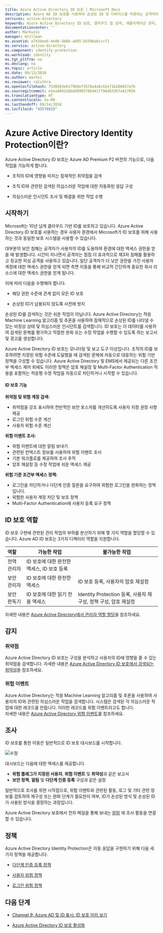 ```yaml
---
title: Azure Active Directory ID 보호 | Microsoft Docs
description: Azure AD ID 보호를 사용하여 손상된 ID 및 디바이스를 악용하는 공격자의 능력을 제한하고 이전에 손상이 우려되거나 손상된 ID 또는 디바이스를 보호할 수 있는 방법을 알아봅니다.
services: active-directory
keywords: Azure Active Directory ID 보호, 클라우드 앱 검색, 애플리케이션 관리, 보안, 위험, 위험 수준, 취약점, 보안 정책
documentationcenter: ''
author: MarkusVi
manager: mtillman
ms.assetid: e7434eeb-4e98-4b6b-a895-b5598a6cccf1
ms.service: active-directory
ms.component: identity-protection
ms.workload: identity
ms.tgt_pltfrm: na
ms.devlang: na
ms.topic: article
ms.date: 09/13/2018
ms.author: markvi
ms.reviewer: raluthra
ms.openlocfilehash: 75d8503e6179b8ef3578a4a8c62ef1b288657a7b
ms.sourcegitcommit: e2ea404126bdd990570b4417794d63367a417856
ms.translationtype: HT
ms.contentlocale: ko-KR
ms.lasthandoff: 09/14/2018
ms.locfileid: "45576819"
---
```

# <a name="what-is-azure-active-directory-identity-protection"></a>Azure Active Directory Identity Protection이란?

Azure Active Directory ID 보호는 Azure AD Premium P2 버전의 기능으로, 다음 작업을 가능하게 합니다.

- 조직의 ID에 영향을 미치는 잠재적인 취약점을 검색

- 조직 ID와 관련된 검색된 의심스러운 작업에 대한 자동화된 응답 구성  

- 의심스러운 인시던트 조사 및 해결을 위한 작업 수행   


## <a name="get-started"></a>시작하기

Microsoft는 10년 넘게 클라우드 기반 ID를 보호하고 있습니다. Azure Active Directory ID 보호를 사용하는 경우 사용자 환경에서 Microsoft가 ID 보호를 위해 사용하는 것과 동일한 보호 시스템을 사용할 수 있습니다.

대부분의 보안 침해는 공격자가 사용자의 ID를 도용하여 환경에 대한 액세스 권한을 얻을 때 발생합니다. 시간이 지나면서 공격자는 점점 더 효과적으로 제3자 침해를 활용하고 정교한 피싱 공격을 사용하고 있습니다. 일단 공격자가 더 낮은 권한을 가진 사용자 계정에 대한 액세스 권한을 얻게 되면 측면 이동을 통해 비교적 간단하게 중요한 회사 리소스에 대한 액세스 권한을 얻게 됩니다.

이에 따라 다음을 수행해야 합니다.

- 해당 권한 수준에 관계 없이 모든 ID 보호

- 손상된 ID가 남용되지 않도록 사전에 방지

손상된 ID를 검색하는 것은 쉬운 작업이 아닙니다. Azure Active Directory는 적응 Machine Learning 알고리즘 및 추론을 사용하여 잠재적으로 손상된 ID를 나타낼 수 있는 비정상 상태 및 의심스러운 인시던트를 검색합니다. ID 보호는 이 데이터를 사용하여 검색된 문제를 평가하고 적절한 완화 또는 수정 작업을 수행할 수 있도록 하는 보고서 및 경고를 생성합니다.

Azure Active Directory ID 보호는 모니터링 및 보고 도구 이상입니다. 조직의 ID를 보호하려면 지정된 위험 수준에 도달했을 때 검색된 문제에 자동으로 대응하는 위험 기반 정책을 구성할 수 있습니다. Azure Active Directory 및 EMS에서 제공되는 다른 조건부 액세스 제어 외에도 이러한 정책은 암호 재설정 및 Multi-Factor Authentication 적용을 포함하는 적응형 수정 작업을 자동으로 차단하거나 시작할 수 있습니다.


#### <a name="identity-protection-capabilities"></a>ID 보호 기능

**취약점 및 위험 계정 검색:**  

* 취약점을 강조 표시하여 전반적인 보안 포스처를 개선하도록 사용자 지정 권장 사항 제공
* 로그인 위험 수준 계산
* 사용자 위험 수준 계산


**위험 이벤트 조사:**

* 위험 이벤트에 대한 알림 보내기
* 관련된 컨텍스트 정보를 사용하여 위험 이벤트 조사
* 기본 워크플로를 제공하여 조사 추적
* 암호 재설정 등 수정 작업에 쉬운 액세스 제공

**위험 기준 조건부 액세스 정책:**

* 로그인을 차단하거나 다단계 인증 질문을 요구하여 위험한 로그인을 완화하는 정책입니다.
* 위험한 사용자 계정 차단 및 보호 정책
* Multi-Factor Authentication에 사용자 등록 요구 정책



## <a name="identity-protection-roles"></a>ID 보호 역할

ID 보호 구현에 관련된 관리 작업의 부하를 분산하기 위해 몇 가지 역할을 할당할 수 있습니다. Azure AD ID 보호는 3가지 디렉터리 역할을 지원합니다.

| 역할                         | 가능한 작업                          | 불가능한 작업
| :--                          | ---                                |  ---   |
| 전역 관리자         | ID 보호에 대한 완전한 액세스, ID 보호 등록| |
| 보안 관리자       | ID 보호에 대한 완전한 액세스 | ID 보호 등록, 사용자의 암호 재설정 |
| 보안 판독기              | ID 보호에 대한 읽기 전용 액세스 | Identity Protection 등록, 사용자 재구성, 정책 구성, 암호 재설정 |




자세한 내용은 [Azure Active Directory에서 관리자 역할 할당](../users-groups-roles/directory-assign-admin-roles.md)을 참조하세요.



## <a name="detection"></a>감지

### <a name="vulnerabilities"></a>취약점

Azure Active Directory ID 보호는 구성을 분석하고 사용자의 ID에 영향을 줄 수 있는 취약점을 검색합니다. 자세한 내용은 [Azure Active Directory ID 보호에서 검색되는 취약성](vulnerabilities.md)을 참조하세요.

### <a name="risk-events"></a>위험 이벤트

Azure Active Directory는 적응 Machine Learning 알고리즘 및 추론을 사용하여 사용자의 ID와 관련된 의심스러운 작업을 검색합니다. 시스템은 검색된 각 의심스러운 작업에 대한 레코드를 만듭니다. 이러한 레코드를 위험 이벤트라고도 합니다.  
자세한 내용은 [Azure Active Directory 위험 이벤트](../active-directory-identity-protection-risk-events.md)를 참조하세요.


## <a name="investigation"></a>조사

ID 보호를 통한 이동은 일반적으로 ID 보호 대시보드를 시작합니다.

![수정](./media/overview/1000.png "수정")

대시보드는 다음에 대한 액세스를 제공합니다.

* **위험 플래그가 지정된 사용자**, **위험 이벤트** 및 **취약성**과 같은 보고서
* **보안 정책**, **알림** 및 **다단계 인증 등록** 구성과 같은 설정

일반적으로 조사를 위한 시작점으로, 위험 이벤트와 관련된 활동, 로그 및 기타 관련 정보를 검토하여 재구성 또는 완화 단계가 필요한지 여부, ID가 손상된 방식 및 손상된 ID가 사용된 방식을 결정하는 과정입니다.

Azure Active Directory 보호에서 전자 메일을 통해 보내는 [알림](notifications.md) 에 조사 활동을 연결할 수 있습니다.



## <a name="policies"></a>정책

Azure Active Directory Identity Protection은 자동 응답을 구현하기 위해 다음 세 가지 정책을 제공합니다.

- [다단계 인증 등록 정책](howto-mfa-policy.md)

- [사용자 위험 정책](howto-user-risk-policy.md)

- [로그인 위험 정책](howto-sign-in-risk-policy.md)


## <a name="next-steps"></a>다음 단계

- [Channel 9: Azure AD 및 ID 표시: ID 보호 미리 보기](https://channel9.msdn.com/Series/Azure-AD-Identity/Azure-AD-and-Identity-Show-Identity-Protection-Preview)

- [Azure Active Directory ID 보호 활성화](enable.md)

